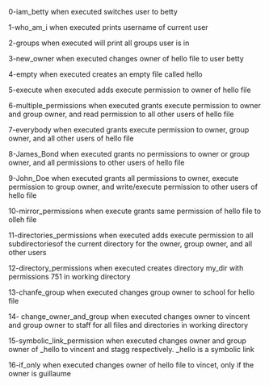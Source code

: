0-iam_betty when executed switches user to betty

1-who_am_i when executed prints username of current user

2-groups when executed will print all groups user is in

3-new_owner when executed changes owner of hello file to user betty

4-empty when executed creates an empty file called hello

5-execute when executed adds execute permission to owner of hello file

6-multiple_permissions when executed grants execute permission to owner and group owner, and read permission to all other users of hello file

7-everybody when executed grants execute permission to owner, group owner, and all other users of hello file

8-James_Bond when executed grants no permissions to owner or group owner, and all permissions to other users of hello file

9-John_Doe when executed grants all permissions to owner, execute permission to group owner, and write/execute permission to other users of hello file

10-mirror_permissions when execute grants same permission of hello file to olleh file

11-directories_permissions when executed adds execute permission to all subdirectoriesof the current directory for the owner, group owner, and all other users

12-directory_permissions when executed creates directory my_dir with permissions 751 in working directory

13-chanfe_group when executed changes group owner to school for hello file

14- change_owner_and_group when executed changes owner to vincent and group owner to staff for all files and directories in working directory

15-symbolic_link_permission when executed changes owner and group owner of _hello to vincent and stagg respectively. _hello is a symbolic link

16-if_only when executed changes owner of hello file to vincet, only if the owner is guillaume
